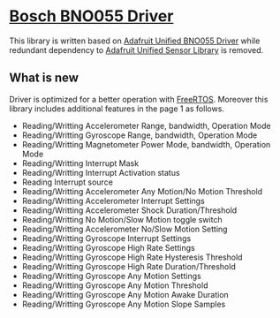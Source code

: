 # [Bosch BNO055 Driver](https://www.bosch-sensortec.com/products/smart-sensors/bno055/) 
This library is written based on [Adafruit Unified BNO055 Driver](https://github.com/adafruit/Adafruit_BNO055) while redundant dependency to [Adafruit Unified Sensor Library](https://github.com/adafruit/Adafruit_Sensor) is removed.
## What is new 
Driver is optimized for a better operation with [FreeRTOS](https://www.freertos.org/). Moreover this library includes additional features in the page 1 as follows.
- Reading/Writting Accelerometer Range, bandwidth, Operation Mode
- Reading/Writting Gyroscope Range, bandwidth, Operation Mode
- Reading/Writting Magnetometer Power Mode, bandwidth, Operation Mode
- Reading/Writting Interrupt Mask
- Reading/Writting Interrupt Activation status
- Reading Interrupt source
- Reading/Writting Accelerometer Any Motion/No Motion Threshold
- Reading/Writting Accelerometer Interrupt Settings
- Reading/Writting Accelerometer Shock Duration/Threshold
- Reading/Writting No Motion/Slow Motion toggle switch
- Reading/Writting Accelerometer No/Slow Motion Setting
- Reading/Writting Gyroscope Interrupt Settings
- Reading/Writting Gyroscope High Rate Settings
- Reading/Writting Gyroscope High Rate Hysteresis Threshold
- Reading/Writting Gyroscope High Rate Duration/Threshold
- Reading/Writting Gyroscope Any Motion Settings
- Reading/Writting Gyroscope Any Motion Threshold
- Reading/Writting Gyroscope Any Motion Awake Duration
- Reading/Writting Gyroscope Any Motion Slope Samples
